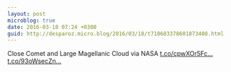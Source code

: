 ```yaml
---
layout: post
microblog: true
date: 2016-03-18 07:24 +0300
guid: http://desparoz.micro.blog/2016/03/18/t710683378601873408.html
---
```

Close Comet and Large Magellanic Cloud via NASA [t.co/cpwXOr5Fc...](https://t.co/cpwXOr5FcP) [t.co/93oWsecZn...](https://t.co/93oWsecZna)
